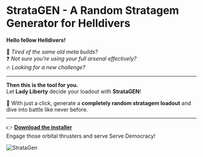 # StrataGEN - A Random Stratagem Generator for Helldivers

**Hello fellow Helldivers!**

🚨 *Tired of the same old meta builds?*  
❓ *Not sure you’re using your full arsenal effectively?*  
🔥 *Looking for a new challenge?*

---

**Then this is the tool for you.**  
Let **Lady Liberty** decide your loadout with **StrataGEN**!

🎲 With just a click, generate a **completely random stratagem loadout** and dive into battle like never before.

---

👉 **[Download the installer](#)**  
Engage those orbital thrusters and serve Serve Democracy!


 ![StrataGen](https://github.com/user-attachments/assets/95f4dc47-1d39-4957-b4c6-6770e8026e9a)
